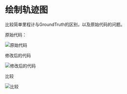# 绘制轨迹图

比较简单里程计与GroundTruth的区别，以及原始代码的问题。

原始代码：

![原始代码](https://github.com/zhangxiaoya/Practice-SLAM/blob/master/BasicVO/images/Trajectory_2.png)

修改后的代码

![修改后的代码](https://github.com/zhangxiaoya/Practice-SLAM/blob/master/BasicVO/images/Trajectory_1.png)

比较

![比较](https://github.com/zhangxiaoya/Practice-SLAM/blob/master/BasicVO/images/Trajectory_all.png)
